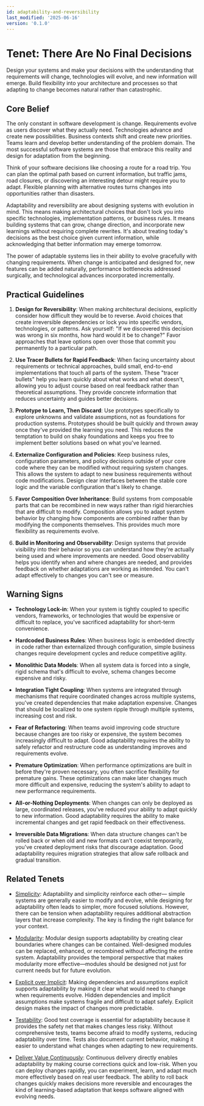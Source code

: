 ```yaml
---
id: adaptability-and-reversibility
last_modified: '2025-06-16'
version: '0.1.0'
---
```

# Tenet: There Are No Final Decisions

Design your systems and make your decisions with the understanding that requirements
will change, technologies will evolve, and new information will emerge. Build
flexibility into your architecture and processes so that adapting to change becomes
natural rather than catastrophic.

## Core Belief

The only constant in software development is change. Requirements evolve as users
discover what they actually need. Technologies advance and create new possibilities.
Business contexts shift and create new priorities. Teams learn and develop better
understanding of the problem domain. The most successful software systems are those
that embrace this reality and design for adaptation from the beginning.

Think of your software decisions like choosing a route for a road trip. You can plan
the optimal path based on current information, but traffic jams, road closures, or
discovering an interesting detour might require you to adapt. Flexible planning with
alternative routes turns changes into opportunities rather than disasters.

Adaptability and reversibility are about designing systems with evolution in mind.
This means making architectural choices that don't lock you into specific
technologies, implementation patterns, or business rules. It means building systems
that can grow, change direction, and incorporate new learnings without requiring
complete rewrites. It's about treating today's decisions as the best choice given
current information, while acknowledging that better information may emerge tomorrow.

The power of adaptable systems lies in their ability to evolve gracefully with
changing requirements. When change is anticipated and designed for, new features can
be added naturally, performance bottlenecks addressed surgically, and technological
advances incorporated incrementally.

## Practical Guidelines

1. **Design for Reversibility**: When making architectural decisions, explicitly
   consider how difficult they would be to reverse. Avoid choices that create
   irreversible dependencies or lock you into specific vendors, technologies, or
   patterns. Ask yourself: "If we discovered this decision was wrong in six months,
   how hard would it be to change?" Favor approaches that leave options open over
   those that commit you permanently to a particular path.

1. **Use Tracer Bullets for Rapid Feedback**: When facing uncertainty about
   requirements or technical approaches, build small, end-to-end implementations that
   touch all parts of the system. These "tracer bullets" help you learn quickly
   about what works and what doesn't, allowing you to adjust course based on real
   feedback rather than theoretical assumptions. They provide concrete information
   that reduces uncertainty and guides better decisions.

1. **Prototype to Learn, Then Discard**: Use prototypes specifically to explore
   unknowns and validate assumptions, not as foundations for production systems.
   Prototypes should be built quickly and thrown away once they've provided the
   learning you need. This reduces the temptation to build on shaky foundations and
   keeps you free to implement better solutions based on what you've learned.

1. **Externalize Configuration and Policies**: Keep business rules, configuration
   parameters, and policy decisions outside of your core code where they can be
   modified without requiring system changes. This allows the system to adapt to new
   business requirements without code modifications. Design clear interfaces between
   the stable core logic and the variable configuration that's likely to change.

1. **Favor Composition Over Inheritance**: Build systems from composable parts that
   can be recombined in new ways rather than rigid hierarchies that are difficult to
   modify. Composition allows you to adapt system behavior by changing how components
   are combined rather than by modifying the components themselves. This provides
   much more flexibility as requirements evolve.

1. **Build in Monitoring and Observability**: Design systems that provide visibility
   into their behavior so you can understand how they're actually being used and
   where improvements are needed. Good observability helps you identify when and
   where changes are needed, and provides feedback on whether adaptations are
   working as intended. You can't adapt effectively to changes you can't see or
   measure.

## Warning Signs

- **Technology Lock-in**: When your system is tightly coupled to specific vendors,
  frameworks, or technologies that would be expensive or difficult to replace, you've
  sacrificed adaptability for short-term convenience.

- **Hardcoded Business Rules**: When business logic is embedded directly in code
  rather than externalized through configuration, simple business changes require
  development cycles and reduce competitive agility.

- **Monolithic Data Models**: When all system data is forced into a single, rigid
  schema that's difficult to evolve, schema changes become expensive and risky.

- **Integration Tight Coupling**: When systems are integrated through mechanisms that
  require coordinated changes across multiple systems, you've created dependencies
  that make adaptation expensive. Changes that should be localized to one system
  ripple through multiple systems, increasing cost and risk.

- **Fear of Refactoring**: When teams avoid improving code structure because changes
  are too risky or expensive, the system becomes increasingly difficult to adapt.
  Good adaptability requires the ability to safely refactor and restructure code as
  understanding improves and requirements evolve.

- **Premature Optimization**: When performance optimizations are built in before
  they're proven necessary, you often sacrifice flexibility for premature gains.
  These optimizations can make later changes much more difficult and expensive,
  reducing the system's ability to adapt to new performance requirements.

- **All-or-Nothing Deployments**: When changes can only be deployed as large,
  coordinated releases, you've reduced your ability to adapt quickly to new
  information. Good adaptability requires the ability to make incremental changes
  and get rapid feedback on their effectiveness.

- **Irreversible Data Migrations**: When data structure changes can't be rolled back
  or when old and new formats can't coexist temporarily, you've created deployment
  risks that discourage adaptation. Good adaptability requires migration strategies
  that allow safe rollback and gradual transition.

## Related Tenets

- [Simplicity](simplicity.md): Adaptability and simplicity reinforce each other—
  simple systems are generally easier to modify and evolve, while designing for
  adaptability often leads to simpler, more focused solutions. However, there can be
  tension when adaptability requires additional abstraction layers that increase
  complexity. The key is finding the right balance for your context.

- [Modularity](modularity.md): Modular design supports adaptability by creating
  clear boundaries where changes can be contained. Well-designed modules can be
  replaced, enhanced, or recombined without affecting the entire system.
  Adaptability provides the temporal perspective that makes modularity more
  effective—modules should be designed not just for current needs but for future
  evolution.

- [Explicit over Implicit](explicit-over-implicit.md): Making dependencies and
  assumptions explicit supports adaptability by making it clear what would need to
  change when requirements evolve. Hidden dependencies and implicit assumptions make
  systems fragile and difficult to adapt safely. Explicit design makes the impact
  of changes more predictable.

- [Testability](testability.md): Good test coverage is essential for adaptability
  because it provides the safety net that makes changes less risky. Without
  comprehensive tests, teams become afraid to modify systems, reducing adaptability
  over time. Tests also document current behavior, making it easier to understand
  what changes when adapting to new requirements.

- [Deliver Value Continuously](deliver-value-continuously.md): Continuous delivery
  directly enables adaptability by making course corrections quick and low-risk.
  When you can deploy changes rapidly, you can experiment, learn, and adapt much
  more effectively based on real user feedback. The ability to roll back changes
  quickly makes decisions more reversible and encourages the kind of learning-based
  adaptation that keeps software aligned with evolving needs.
